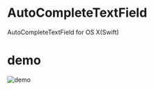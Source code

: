 # AutoCompleteTextField
AutoCompleteTextField for OS X(Swift)

# demo
![demo](7xpbra.com1.z0.glb.clouddn.com/AutoCompleteTextField.jpg)
